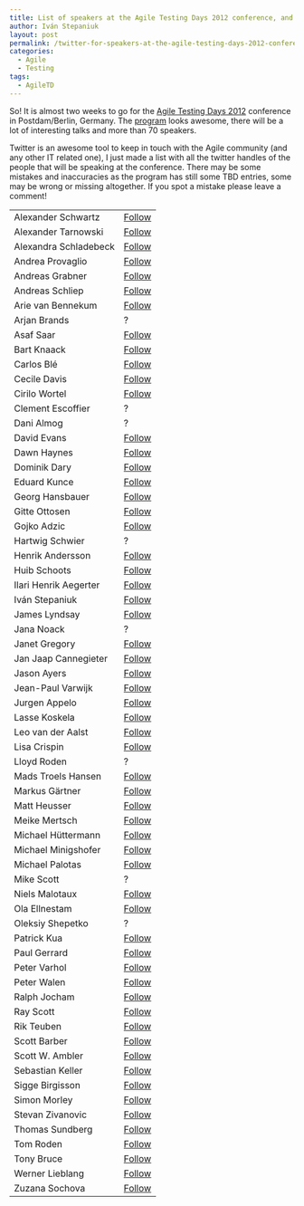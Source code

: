 ```yaml
---
title: List of speakers at the Agile Testing Days 2012 conference, and their Twitter
author: Iván Stepaniuk
layout: post
permalink: /twitter-for-speakers-at-the-agile-testing-days-2012-conference/
categories:
  - Agile
  - Testing
tags:
  - AgileTD
---
```

So! It is almost two weeks to go for the <a title="Agile Testing Days 2012" href="http://www.agiletestingdays.com/" target="_blank">Agile Testing Days 2012</a> conference in Postdam/Berlin, Germany. The <a title="AgileTD Program" href="http://www.agiletestingdays.com/program.php" target="_blank">program</a> looks awesome, there will be a lot of interesting talks and more than 70 speakers.

Twitter is an awesome tool to keep in touch with the Agile community (and any other IT related one), I just made a list with all the twitter handles of the people that will be speaking at the conference. There may be some mistakes and inaccuracies as the program has still some TBD entries, some may be wrong or missing altogether. If you spot a mistake please leave a comment!

<table>
  <tr>
    <td>
      Alexander Schwartz
    </td>
    <td>
      <a class="twitter-follow-button" href="https://twitter.com/alexschwartzbln">Follow</a>
    </td>
  </tr>
  <tr>
    <td>
      Alexander Tarnowski
    </td>
    <td>
      <a class="twitter-follow-button" href="https://twitter.com/alexander_tar">Follow</a>
    </td>
  </tr>
  <tr>
    <td>
      Alexandra Schladebeck
    </td>
    <td>
      <a class="twitter-follow-button" href="https://twitter.com/alex_schl">Follow</a>
    </td>
  </tr>
  <tr>
    <td>
      Andrea Provaglio
    </td>
    <td>
      <a class="twitter-follow-button" href="https://twitter.com/andreaprovaglio">Follow</a>
    </td>
  </tr>
  <tr>
    <td>
      Andreas Grabner
    </td>
    <td>
      <a class="twitter-follow-button" href="https://twitter.com/grabnerandi">Follow</a>
    </td>
  </tr>
  <tr>
    <td>
      Andreas Schliep
    </td>
    <td>
      <a class="twitter-follow-button" href="https://twitter.com/andreasschliep">Follow</a>
    </td>
  </tr>
  <tr>
    <td>
      Arie van Bennekum
    </td>
    <td>
      <a class="twitter-follow-button" href="https://twitter.com/arievanbennekum">Follow</a>
    </td>
  </tr>
  <tr>
    <td>
      Arjan Brands
    </td>
    <td>
      ?
    </td>
  </tr>
  <tr>
    <td>
      Asaf Saar
    </td>
    <td>
      <a class="twitter-follow-button" href="https://twitter.com/saarasaf">Follow</a>
    </td>
  </tr>
  <tr>
    <td>
      Bart Knaack
    </td>
    <td>
      <a class="twitter-follow-button" href="https://twitter.com/Btknaack">Follow</a>
    </td>
  </tr>
  <tr>
    <td>
      Carlos Blé
    </td>
    <td>
      <a class="twitter-follow-button" href="https://twitter.com/carlosble">Follow</a>
    </td>
  </tr>
  <tr>
    <td>
      Cecile Davis
    </td>
    <td>
      <a class="twitter-follow-button" href="https://twitter.com/cecileAdavis">Follow</a>
    </td>
  </tr>
  <tr>
    <td>
      Cirilo Wortel
    </td>
    <td>
      <a class="twitter-follow-button" href="https://twitter.com/sietstweets">Follow</a>
    </td>
  </tr>
  <tr>
    <td>
      Clement Escoffier
    </td>
    <td>
      ?
    </td>
  </tr>
  <tr>
    <td>
      Dani Almog
    </td>
    <td>
      ?
    </td>
  </tr>
  <tr>
    <td>
      David Evans
    </td>
    <td>
      <a class="twitter-follow-button" href="https://twitter.com/DavidEvans66">Follow</a>
    </td>
  </tr>
  <tr>
    <td>
      Dawn Haynes
    </td>
    <td>
      <a class="twitter-follow-button" href="https://twitter.com/DawnMHaynes">Follow</a>
    </td>
  </tr>
  <tr>
    <td>
      Dominik Dary
    </td>
    <td>
      <a class="twitter-follow-button" href="https://twitter.com/DomeLG">Follow</a>
    </td>
  </tr>
  <tr>
    <td>
      Eduard Kunce
    </td>
    <td>
      <a class="twitter-follow-button" href="https://twitter.com/ekunce">Follow</a>
    </td>
  </tr>
  <tr>
    <td>
      Georg Hansbauer
    </td>
    <td>
      <a class="twitter-follow-button" href="https://twitter.com/Testbirds">Follow</a>
    </td>
  </tr>
  <tr>
    <td>
      Gitte Ottosen
    </td>
    <td>
      <a class="twitter-follow-button" href="https://twitter.com/Godtesen">Follow</a>
    </td>
  </tr>
  <tr>
    <td>
      Gojko Adzic
    </td>
    <td>
      <a class="twitter-follow-button" href="https://twitter.com/gojkoadzic">Follow</a>
    </td>
  </tr>
  <tr>
    <td>
      Hartwig Schwier
    </td>
    <td>
      ?
    </td>
  </tr>
  <tr>
    <td>
      Henrik Andersson
    </td>
    <td>
      <a class="twitter-follow-button" href="https://twitter.com/henkeandersson">Follow</a>
    </td>
  </tr>
  <tr>
    <td>
      Huib Schoots
    </td>
    <td>
      <a class="twitter-follow-button" href="https://twitter.com/huibschoots">Follow</a>
    </td>
  </tr>
  <tr>
    <td>
      Ilari Henrik Aegerter
    </td>
    <td>
      <a class="twitter-follow-button" href="https://twitter.com/ilarihenrik">Follow</a>
    </td>
  </tr>
  <tr>
    <td>
      Iván Stepaniuk
    </td>
    <td>
      <a class="twitter-follow-button" href="https://twitter.com/istepaniuk">Follow</a>
    </td>
  </tr>
  <tr>
    <td>
      James Lyndsay
    </td>
    <td>
      <a class="twitter-follow-button" href="https://twitter.com/workroomprds">Follow</a>
    </td>
  </tr>
  <tr>
    <td>
      Jana Noack
    </td>
    <td>
      ?
    </td>
  </tr>
  <tr>
    <td>
      Janet Gregory
    </td>
    <td>
      <a class="twitter-follow-button" href="https://twitter.com/janetgregoryca">Follow</a>
    </td>
  </tr>
  <tr>
    <td>
      Jan Jaap Cannegieter
    </td>
    <td>
      <a class="twitter-follow-button" href="https://twitter.com/jjcannegieter">Follow</a>
    </td>
  </tr>
  <tr>
    <td>
      Jason Ayers
    </td>
    <td>
      <a class="twitter-follow-button" href="https://twitter.com/SimplyTalking">Follow</a>
    </td>
  </tr>
  <tr>
    <td>
      Jean-Paul Varwijk
    </td>
    <td>
      <a class="twitter-follow-button" href="https://twitter.com/Arborosa">Follow</a>
    </td>
  </tr>
  <tr>
    <td>
      Jurgen Appelo
    </td>
    <td>
      <a class="twitter-follow-button" href="https://twitter.com/jurgenappelo">Follow</a>
    </td>
  </tr>
  <tr>
    <td>
      Lasse Koskela
    </td>
    <td>
      <a class="twitter-follow-button" href="https://twitter.com/lassekoskela">Follow</a>
    </td>
  </tr>
  <tr>
    <td>
      Leo van der Aalst
    </td>
    <td>
      <a class="twitter-follow-button" href="https://twitter.com/Sogeti">Follow</a>
    </td>
  </tr>
  <tr>
    <td>
      Lisa Crispin
    </td>
    <td>
      <a class="twitter-follow-button" href="https://twitter.com/lisacrispin">Follow</a>
    </td>
  </tr>
  <tr>
    <td>
      Lloyd Roden
    </td>
    <td>
      ?
    </td>
  </tr>
  <tr>
    <td>
      Mads Troels Hansen
    </td>
    <td>
      <a class="twitter-follow-button" href="https://twitter.com/madsth">Follow</a>
    </td>
  </tr>
  <tr>
    <td>
      Markus Gärtner
    </td>
    <td>
      <a class="twitter-follow-button" href="https://twitter.com/mgaertne">Follow</a>
    </td>
  </tr>
  <tr>
    <td>
      Matt Heusser
    </td>
    <td>
      <a class="twitter-follow-button" href="https://twitter.com/mheusser">Follow</a>
    </td>
  </tr>
  <tr>
    <td>
      Meike Mertsch
    </td>
    <td>
      <a class="twitter-follow-button" href="https://twitter.com/meikemertsch">Follow</a>
    </td>
  </tr>
  <tr>
    <td>
      Michael Hüttermann
    </td>
    <td>
      <a class="twitter-follow-button" href="https://twitter.com/huettermann">Follow</a>
    </td>
  </tr>
  <tr>
    <td>
      Michael Minigshofer
    </td>
    <td>
      <a class="twitter-follow-button" href="https://twitter.com/MMinigshofer">Follow</a>
    </td>
  </tr>
  <tr>
    <td>
      Michael Palotas
    </td>
    <td>
      <a class="twitter-follow-button" href="https://twitter.com/michael_palotas">Follow</a>
    </td>
  </tr>
  <tr>
    <td>
      Mike Scott
    </td>
    <td>
      ?
    </td>
  </tr>
  <tr>
    <td>
      Niels Malotaux
    </td>
    <td>
      <a class="twitter-follow-button" href="https://twitter.com/nielsmx">Follow</a>
    </td>
  </tr>
  <tr>
    <td>
      Ola Ellnestam
    </td>
    <td>
      <a class="twitter-follow-button" href="https://twitter.com/ellnestam">Follow</a>
    </td>
  </tr>
  <tr>
    <td>
      Oleksiy Shepetko
    </td>
    <td>
      ?
    </td>
  </tr>
  <tr>
    <td>
      Patrick Kua
    </td>
    <td>
      <a class="twitter-follow-button" href="https://twitter.com/patkua">Follow</a>
    </td>
  </tr>
  <tr>
    <td>
      Paul Gerrard
    </td>
    <td>
      <a class="twitter-follow-button" href="https://twitter.com/paul_gerrard">Follow</a>
    </td>
  </tr>
  <tr>
    <td>
      Peter Varhol
    </td>
    <td>
      <a class="twitter-follow-button" href="https://twitter.com/pvarhol">Follow</a>
    </td>
  </tr>
  <tr>
    <td>
      Peter Walen
    </td>
    <td>
      <a class="twitter-follow-button" href="https://twitter.com/PeteWalen">Follow</a>
    </td>
  </tr>
  <tr>
    <td>
      Ralph Jocham
    </td>
    <td>
      <a class="twitter-follow-button" href="https://twitter.com/rjocham">Follow</a>
    </td>
  </tr>
  <tr>
    <td>
      Ray Scott
    </td>
    <td>
      <a class="twitter-follow-button" href="https://twitter.com/GridTools">Follow</a>
    </td>
  </tr>
  <tr>
    <td>
      Rik Teuben
    </td>
    <td>
      <a class="twitter-follow-button" href="https://twitter.com/Rteuben">Follow</a>
    </td>
  </tr>
  <tr>
    <td>
      Scott Barber
    </td>
    <td>
      <a class="twitter-follow-button" href="https://twitter.com/sbarber">Follow</a>
    </td>
  </tr>
  <tr>
    <td>
      Scott W. Ambler
    </td>
    <td>
      <a class="twitter-follow-button" href="https://twitter.com/scottwambler">Follow</a>
    </td>
  </tr>
  <tr>
    <td>
      Sebastian Keller
    </td>
    <td>
      <a class="twitter-follow-button" href="https://twitter.com/se_keller">Follow</a>
    </td>
  </tr>
  <tr>
    <td>
      Sigge Birgisson
    </td>
    <td>
      <a class="twitter-follow-button" href="https://twitter.com/siggeb">Follow</a>
    </td>
  </tr>
  <tr>
    <td>
      Simon Morley
    </td>
    <td>
      <a class="twitter-follow-button" href="https://twitter.com/YorkyAbroad">Follow</a>
    </td>
  </tr>
  <tr>
    <td>
      Stevan Zivanovic
    </td>
    <td>
      <a class="twitter-follow-button" href="https://twitter.com/stevanzivanovic">Follow</a>
    </td>
  </tr>
  <tr>
    <td>
      Thomas Sundberg
    </td>
    <td>
      <a class="twitter-follow-button" href="https://twitter.com/thomassundberg">Follow</a>
    </td>
  </tr>
  <tr>
    <td>
      Tom Roden
    </td>
    <td>
      <a class="twitter-follow-button" href="https://twitter.com/TommRoden">Follow</a>
    </td>
  <tr>
    <td>
      Tony Bruce
    </td>
    <td>
      <a class="twitter-follow-button" href="https://twitter.com/tonybruce77">Follow</a>
    </td>
  </tr>
  <tr>
    <td>
      Werner Lieblang
    </td>
    <td>
      <a class="twitter-follow-button" href="https://twitter.com/wernerlieblang">Follow</a>
    </td>
  </tr>
  <tr>
    <td>
      Zuzana Sochova
    </td>
    <td>
      <a class="twitter-follow-button" href="https://twitter.com/zuzuzka">Follow</a>
    </td>
  </tr>
</table>
